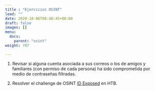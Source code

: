 ```yaml
---
title : "Ejercicios OSINT"
lead: ""
date: 2020-10-06T08:48:45+00:00
draft: false
images: []
menu:
  docs:
    parent: "osint"
weight: 707

---
```


1. Revisar si alguna cuenta asociada a sus correos o los de amigos y familiares (con permiso de cada persona)
ha sido comprometida por medio de contraseñas filtradas.

2. Resolver el challenge de OSINT [ID Exposed](https://app.hackthebox.eu/challenges/ID-Exposed) en HTB.
